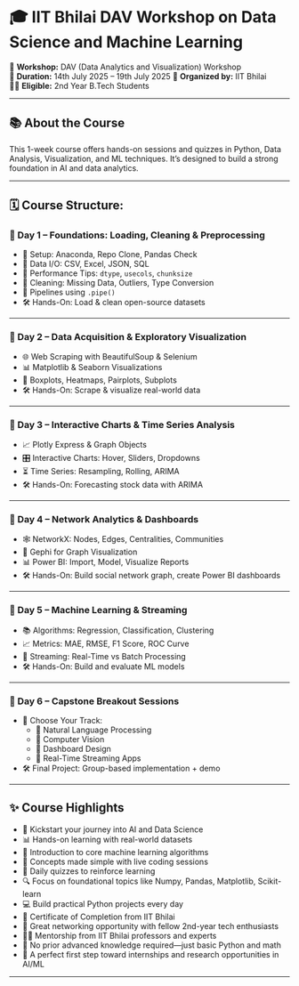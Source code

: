 # 🎓 IIT Bhilai DAV Workshop on Data Science and Machine Learning 

📅 **Workshop:** DAV (Data Analytics and Visualization) Workshop   
📅 **Duration:** 14th July 2025 – 19th July 2025
🏫 **Organized by:** IIT Bhilai  
👨‍🎓 **Eligible:** 2nd Year B.Tech Students

---

## 📚 About the Course
This 1-week course offers hands-on sessions and quizzes in Python, Data Analysis, Visualization, and ML techniques. It’s designed to build a strong foundation in AI and data analytics.

---

## 🗓 Course Structure:

### 📘 Day 1 – Foundations: Loading, Cleaning & Preprocessing
- 🧰 Setup: Anaconda, Repo Clone, Pandas Check
- 📄 Data I/O: CSV, Excel, JSON, SQL
- 🧪 Performance Tips: `dtype`, `usecols`, `chunksize`
- 🧹 Cleaning: Missing Data, Outliers, Type Conversion
- 🔄 Pipelines using `.pipe()`
- 🛠 Hands-On: Load & clean open-source datasets

---

### 📘 Day 2 – Data Acquisition & Exploratory Visualization
- 🌐 Web Scraping with BeautifulSoup & Selenium
- 📊 Matplotlib & Seaborn Visualizations
- 🧩 Boxplots, Heatmaps, Pairplots, Subplots
- 🛠 Hands-On: Scrape & visualize real-world data

---

### 📘 Day 3 – Interactive Charts & Time Series Analysis
- 📈 Plotly Express & Graph Objects
- 🎛 Interactive Charts: Hover, Sliders, Dropdowns
- ⏳ Time Series: Resampling, Rolling, ARIMA
- 🛠 Hands-On: Forecasting stock data with ARIMA

---

### 📘 Day 4 – Network Analytics & Dashboards
- 🕸 NetworkX: Nodes, Edges, Centralities, Communities
- 🎨 Gephi for Graph Visualization
- 📊 Power BI: Import, Model, Visualize Reports
- 🛠 Hands-On: Build social network graph, create Power BI dashboards

---

### 📘 Day 5 – Machine Learning & Streaming
- 📚 Algorithms: Regression, Classification, Clustering
- 📈 Metrics: MAE, RMSE, F1 Score, ROC Curve
- 🔄 Streaming: Real-Time vs Batch Processing
- 🛠 Hands-On: Build and evaluate ML models

---

### 📘 Day 6 – Capstone Breakout Sessions
- 🧠 Choose Your Track:
  - 🔹 Natural Language Processing
  - 🔹 Computer Vision
  - 🔹 Dashboard Design
  - 🔹 Real-Time Streaming Apps
- 🛠 Final Project: Group-based implementation + demo

---

## ✨ Course Highlights

- 🚀 Kickstart your journey into AI and Data Science
- 📊 Hands-on learning with real-world datasets
- 🤖 Introduction to core machine learning algorithms
- 🧠 Concepts made simple with live coding sessions
- 🎯 Daily quizzes to reinforce learning
- 🔍 Focus on foundational topics like Numpy, Pandas, Matplotlib, Scikit-learn
- 💻 Build practical Python projects every day
- 🏅 Certificate of Completion from IIT Bhilai
- 🤝 Great networking opportunity with fellow 2nd-year tech enthusiasts
- 🧑‍🏫 Mentorship from IIT Bhilai professors and experts
- 🧰 No prior advanced knowledge required—just basic Python and math
- 💼 A perfect first step toward internships and research opportunities in AI/ML


---


